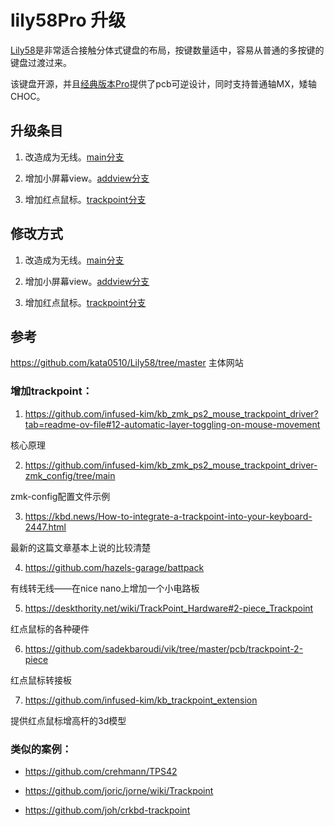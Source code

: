 
# lily58Pro 升级

[Lily58](https://github.com/kata0510/Lily58/tree/master)是非常适合接触分体式键盘的布局，按键数量适中，容易从普通的多按键的键盘过渡过来。

该键盘开源，并且[经典版本Pro](https://github.com/kata0510/Lily58/tree/master/Pro/PCB)提供了pcb可逆设计，同时支持普通轴MX，矮轴CHOC。

  
## 升级条目

1. 改造成为无线。[main分支](https://github.com/thinkahead123/lily58-zmk-config/tree/main)

2. 增加小屏幕view。[addview分支](https://github.com/thinkahead123/lily58-zmk-config/tree/addview)

3. 增加红点鼠标。[trackpoint分支](https://github.com/thinkahead123/lily58-zmk-config/tree/trackpoint)

## 修改方式

1. 改造成为无线。[main分支](https://github.com/thinkahead123/lily58-zmk-config/tree/main)

2. 增加小屏幕view。[addview分支](https://github.com/thinkahead123/lily58-zmk-config/tree/addview)

3. 增加红点鼠标。[trackpoint分支](https://github.com/thinkahead123/lily58-zmk-config/tree/trackpoint)

  

## 参考

  https://github.com/kata0510/Lily58/tree/master
  主体网站
  

### 增加trackpoint：

1. https://github.com/infused-kim/kb_zmk_ps2_mouse_trackpoint_driver?tab=readme-ov-file#12-automatic-layer-toggling-on-mouse-movement

核心原理

  

2. https://github.com/infused-kim/kb_zmk_ps2_mouse_trackpoint_driver-zmk_config/tree/main

zmk-config配置文件示例

  

3. https://kbd.news/How-to-integrate-a-trackpoint-into-your-keyboard-2447.html

最新的这篇文章基本上说的比较清楚

  

4. https://github.com/hazels-garage/battpack

有线转无线——在nice nano上增加一个小电路板

  

5. https://deskthority.net/wiki/TrackPoint_Hardware#2-piece_Trackpoint

红点鼠标的各种硬件

  

6. https://github.com/sadekbaroudi/vik/tree/master/pcb/trackpoint-2-piece

红点鼠标转接板

  

7. https://github.com/infused-kim/kb_trackpoint_extension

提供红点鼠标增高杆的3d模型

### 类似的案例：

  

* https://github.com/crehmann/TPS42

* https://github.com/joric/jorne/wiki/Trackpoint

* https://github.com/joh/crkbd-trackpoint